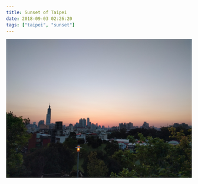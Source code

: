 ```yaml
---
title: Sunset of Taipei
date: 2018-09-03 02:26:20
tags: ["taipei", "sunset"]
---
```


![](/images/taipei.jpg)
